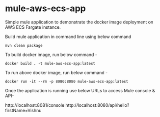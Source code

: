 # mule-aws-ecs-app
Simple mule application to demonstrate the docker image deployment on AWS ECS Fargate instance. 

Build mule application in command line using below command

`mvn clean package`

To build docker image, run below command -

`docker build . -t mule-aws-ecs-app:latest`

To run above docker image, run below command -

`docker run -it --rm -p 8080:8080 mule-aws-ecs-app:latest`

Once the application is running use below URLs to access Mule console & API-

http://localhost:8081/console
http://localhost:8080/api/hello?firstName=Vishnu
